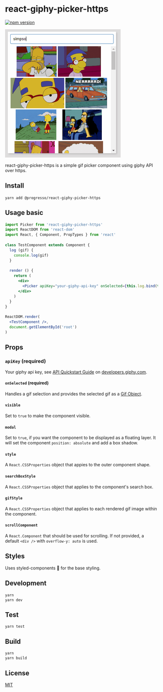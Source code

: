 # react-giphy-picker-https

[![npm version](https://badge.fury.io/js/%40progresso%2Freact-giphy-picker-https.svg)](https://badge.fury.io/js/%40progresso%2Freact-giphy-picker-https)

![](https://raw.githubusercontent.com/progresso-group/react-giphy-picker/master/example/preview.gif)

react-giphy-picker-https is a simple gif picker component using giphy API over https.

## Install

`yarn add @progresso/react-giphy-picker-https`

## Usage basic

```jsx
import Picker from 'react-giphy-picker-https'
import ReactDOM from 'react-dom'
import React, { Component, PropTypes } from 'react'

class TestComponent extends Component {
  log (gif) {
    console.log(gif)
  }

  render () {
    return (
      <div>
        <Picker apiKey="your-giphy-api-key" onSelected={this.log.bind(this)} />
      </div>
    )
  }
}

ReactDOM.render(
  <TestComponent />,
  document.getElementById('root')
)
```

## Props

### `apiKey` (required)
Your giphy api key, see [API Quickstart Guide](https://developers.giphy.com/docs/api) on [developers.giphy.com](https://developers.giphy.com/).

#### `onSelected` (required)
Handles a gif selection and provides the selected gif as a [Gif Object](https://developers.giphy.com/docs/api/schema#gif-object).

#### `visible`
Set to `true` to make the component visible.

#### `modal`
Set to `true`, if you want the component to be displayed as a floating layer. It will set the component `position: absolute` and add a box shadow.

#### `style`
A `React.CSSProperties` object that appies to the outer component shape.

#### `searchBoxStyle`
A `React.CSSProperties` object that applies to the component's search box.

#### `gifStyle`
A `React.CSSProperties` object that applies to each rendered gif image within the component.

#### `scrollComponent`
A `React.Component` that should be used for scrolling. If not provided, a default `<div />` with `overflow-y: auto` is used.

## Styles
Uses styled-components 💅 for the base styling.

## Development
    yarn
    yarn dev

## Test
    yarn test

## Build
    yarn
    yarn build

## License

[MIT](http://isekivacenz.mit-license.org/)
